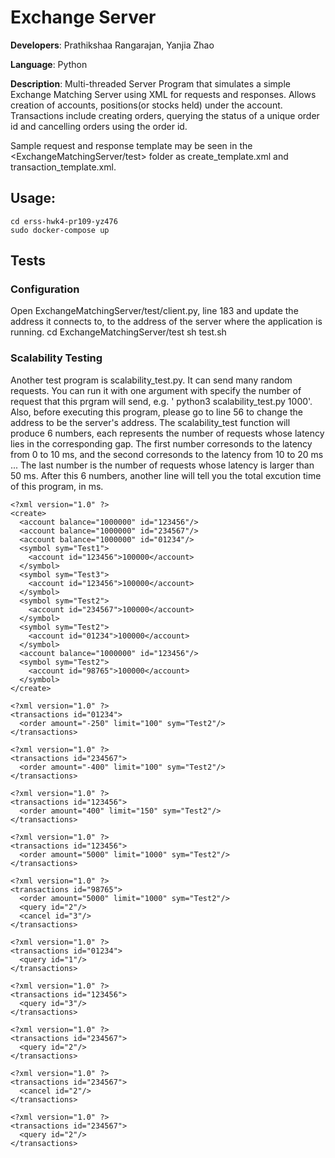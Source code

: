 Exchange Server
===============
**Developers**:   Prathikshaa Rangarajan, Yanjia Zhao

**Language**:     Python

**Description**:  Multi-threaded Server Program that simulates a simple Exchange Matching Server using XML for requests and responses. Allows creation of accounts, positions(or stocks held) under the account. Transactions include creating orders, querying the status of a unique order id and cancelling orders using the order id.

Sample request and response template may be seen in the <ExchangeMatchingServer/test> folder as create_template.xml and transaction_template.xml.

**Usage:**
----------
    cd erss-hwk4-pr109-yz476
    sudo docker-compose up

## Tests
### Configuration

Open ExchangeMatchingServer/test/client.py, line 183 and update the address it connects to, to the address of the server where the application is running.
    cd ExchangeMatchingServer/test
    sh test.sh

### Scalability Testing
Another test program is scalability_test.py. It can send many random requests. You can run it with one argument with specify the number of request that this prgram will send, e.g. ' python3 scalability_test.py 1000'. Also, before executing this program, please go to line 56 to change the address to be the server's address.
The scalability_test function will produce 6 numbers, each represents the number of requests whose latency lies in the corresponding gap.
The first number corresonds to the latency from 0 to 10 ms, and the second corresonds to the latency from 10 to 20 ms ... The last number is the number of requests whose latency is larger than 50 ms. 
After this 6 numbers, another line will tell you the total excution time of this program, in ms.

    <?xml version="1.0" ?>
    <create>
      <account balance="1000000" id="123456"/>
      <account balance="1000000" id="234567"/>
      <account balance="1000000" id="01234"/>
      <symbol sym="Test1">
        <account id="123456">100000</account>
      </symbol>
      <symbol sym="Test3">
        <account id="123456">100000</account>
      </symbol>
      <symbol sym="Test2">
        <account id="234567">100000</account>
      </symbol>
      <symbol sym="Test2">
        <account id="01234">100000</account>
      </symbol>
      <account balance="1000000" id="123456"/>
      <symbol sym="Test2">
        <account id="98765">100000</account>
      </symbol>
    </create>

    <?xml version="1.0" ?>
    <transactions id="01234">
      <order amount="-250" limit="100" sym="Test2"/>
    </transactions>

    <?xml version="1.0" ?>
    <transactions id="234567">
      <order amount="-400" limit="100" sym="Test2"/>
    </transactions>

    <?xml version="1.0" ?>
    <transactions id="123456">
      <order amount="400" limit="150" sym="Test2"/>
    </transactions>

    <?xml version="1.0" ?>
    <transactions id="123456">
      <order amount="5000" limit="1000" sym="Test2"/>
    </transactions>

    <?xml version="1.0" ?>
    <transactions id="98765">
      <order amount="5000" limit="1000" sym="Test2"/>
      <query id="2"/>
      <cancel id="3"/>
    </transactions>

    <?xml version="1.0" ?>
    <transactions id="01234">
      <query id="1"/>
    </transactions>

    <?xml version="1.0" ?>
    <transactions id="123456">
      <query id="3"/>
    </transactions>

    <?xml version="1.0" ?>
    <transactions id="234567">
      <query id="2"/>
    </transactions>

    <?xml version="1.0" ?>
    <transactions id="234567">
      <cancel id="2"/>
    </transactions>

    <?xml version="1.0" ?>
    <transactions id="234567">
      <query id="2"/>
    </transactions>
